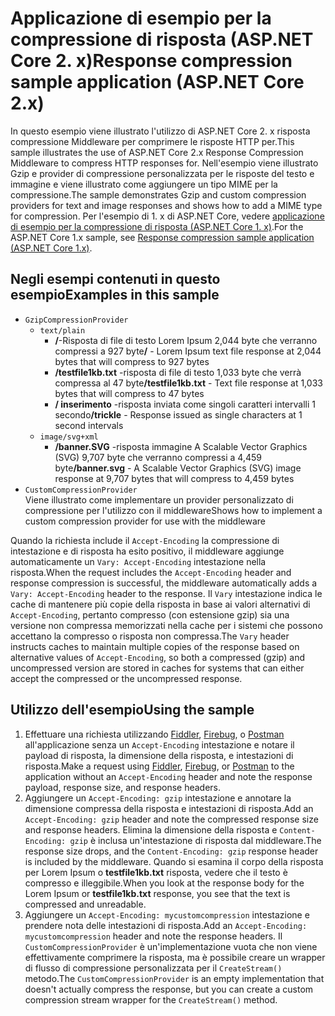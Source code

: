# <a name="response-compression-sample-application-aspnet-core-2x"></a><span data-ttu-id="707ab-101">Applicazione di esempio per la compressione di risposta (ASP.NET Core 2. x)</span><span class="sxs-lookup"><span data-stu-id="707ab-101">Response compression sample application (ASP.NET Core 2.x)</span></span>

<span data-ttu-id="707ab-102">In questo esempio viene illustrato l'utilizzo di ASP.NET Core 2. x risposta compressione Middleware per comprimere le risposte HTTP per.</span><span class="sxs-lookup"><span data-stu-id="707ab-102">This sample illustrates the use of ASP.NET Core 2.x Response Compression Middleware to compress HTTP responses for.</span></span> <span data-ttu-id="707ab-103">Nell'esempio viene illustrato Gzip e provider di compressione personalizzata per le risposte del testo e immagine e viene illustrato come aggiungere un tipo MIME per la compressione.</span><span class="sxs-lookup"><span data-stu-id="707ab-103">The sample demonstrates Gzip and custom compression providers for text and image responses and shows how to add a MIME type for compression.</span></span> <span data-ttu-id="707ab-104">Per l'esempio di 1. x di ASP.NET Core, vedere [applicazione di esempio per la compressione di risposta (ASP.NET Core 1. x)](https://github.com/aspnet/Docs/tree/master/aspnetcore/performance/response-compression/samples/1.x).</span><span class="sxs-lookup"><span data-stu-id="707ab-104">For the ASP.NET Core 1.x sample, see [Response compression sample application (ASP.NET Core 1.x)](https://github.com/aspnet/Docs/tree/master/aspnetcore/performance/response-compression/samples/1.x).</span></span>

## <a name="examples-in-this-sample"></a><span data-ttu-id="707ab-105">Negli esempi contenuti in questo esempio</span><span class="sxs-lookup"><span data-stu-id="707ab-105">Examples in this sample</span></span>
* `GzipCompressionProvider`
  * `text/plain`
    * <span data-ttu-id="707ab-106">**/**-Risposta di file di testo Lorem Ipsum 2,044 byte che verranno compressi a 927 byte</span><span class="sxs-lookup"><span data-stu-id="707ab-106">**/** - Lorem Ipsum text file response at 2,044 bytes that will compress to 927 bytes</span></span>
    * <span data-ttu-id="707ab-107">**/testfile1kb.txt** -risposta di file di testo 1,033 byte che verrà compressa al 47 byte</span><span class="sxs-lookup"><span data-stu-id="707ab-107">**/testfile1kb.txt** - Text file response at 1,033 bytes that will compress to 47 bytes</span></span>
    * <span data-ttu-id="707ab-108">**/ inserimento** -risposta inviata come singoli caratteri intervalli 1 secondo</span><span class="sxs-lookup"><span data-stu-id="707ab-108">**/trickle** - Response issued as single characters at 1 second intervals</span></span> 
  * `image/svg+xml`
    * <span data-ttu-id="707ab-109">**/banner.SVG** -risposta immagine A Scalable Vector Graphics (SVG) 9,707 byte che verranno compressi a 4,459 byte</span><span class="sxs-lookup"><span data-stu-id="707ab-109">**/banner.svg** - A Scalable Vector Graphics (SVG) image response at 9,707 bytes that will compress to 4,459 bytes</span></span>
* `CustomCompressionProvider`<br><span data-ttu-id="707ab-110">Viene illustrato come implementare un provider personalizzato di compressione per l'utilizzo con il middleware</span><span class="sxs-lookup"><span data-stu-id="707ab-110">Shows how to implement a custom compression provider for use with the middleware</span></span>

<span data-ttu-id="707ab-111">Quando la richiesta include il `Accept-Encoding` la compressione di intestazione e di risposta ha esito positivo, il middleware aggiunge automaticamente un `Vary: Accept-Encoding` intestazione nella risposta.</span><span class="sxs-lookup"><span data-stu-id="707ab-111">When the request includes the `Accept-Encoding` header and response compression is successful, the middleware automatically adds a `Vary: Accept-Encoding` header to the response.</span></span> <span data-ttu-id="707ab-112">Il `Vary` intestazione indica le cache di mantenere più copie della risposta in base ai valori alternativi di `Accept-Encoding`, pertanto compresso (con estensione gzip) sia una versione non compressa memorizzati nella cache per i sistemi che possono accettano la compresso o risposta non compressa.</span><span class="sxs-lookup"><span data-stu-id="707ab-112">The `Vary` header instructs caches to maintain multiple copies of the response based on alternative values of `Accept-Encoding`, so both a compressed (gzip) and uncompressed version are stored in caches for systems that can either accept the compressed or the uncompressed response.</span></span>

## <a name="using-the-sample"></a><span data-ttu-id="707ab-113">Utilizzo dell'esempio</span><span class="sxs-lookup"><span data-stu-id="707ab-113">Using the sample</span></span>
1. <span data-ttu-id="707ab-114">Effettuare una richiesta utilizzando [Fiddler](http://www.telerik.com/fiddler), [Firebug](http://getfirebug.com/), o [Postman](https://www.getpostman.com/) all'applicazione senza un `Accept-Encoding` intestazione e notare il payload di risposta, la dimensione della risposta, e intestazioni di risposta.</span><span class="sxs-lookup"><span data-stu-id="707ab-114">Make a request using [Fiddler](http://www.telerik.com/fiddler), [Firebug](http://getfirebug.com/), or [Postman](https://www.getpostman.com/) to the application without an `Accept-Encoding` header and note the response payload, response size, and response headers.</span></span>
2. <span data-ttu-id="707ab-115">Aggiungere un `Accept-Encoding: gzip` intestazione e annotare la dimensione compressa della risposta e intestazioni di risposta.</span><span class="sxs-lookup"><span data-stu-id="707ab-115">Add an `Accept-Encoding: gzip` header and note the compressed response size and response headers.</span></span> <span data-ttu-id="707ab-116">Elimina la dimensione della risposta e `Content-Encoding: gzip` è inclusa un'intestazione di risposta dal middleware.</span><span class="sxs-lookup"><span data-stu-id="707ab-116">The response size drops, and the `Content-Encoding: gzip` response header is included by the middleware.</span></span> <span data-ttu-id="707ab-117">Quando si esamina il corpo della risposta per Lorem Ipsum o **testfile1kb.txt** risposta, vedere che il testo è compresso e illeggibile.</span><span class="sxs-lookup"><span data-stu-id="707ab-117">When you look at the response body for the Lorem Ipsum or **testfile1kb.txt** response, you see that the text is compressed and unreadable.</span></span>
3. <span data-ttu-id="707ab-118">Aggiungere un `Accept-Encoding: mycustomcompression` intestazione e prendere nota delle intestazioni di risposta.</span><span class="sxs-lookup"><span data-stu-id="707ab-118">Add an `Accept-Encoding: mycustomcompression` header and note the response headers.</span></span> <span data-ttu-id="707ab-119">Il `CustomCompressionProvider` è un'implementazione vuota che non viene effettivamente comprimere la risposta, ma è possibile creare un wrapper di flusso di compressione personalizzata per il `CreateStream()` metodo.</span><span class="sxs-lookup"><span data-stu-id="707ab-119">The `CustomCompressionProvider` is an empty implementation that doesn't actually compress the response, but you can create a custom compression stream wrapper for the `CreateStream()` method.</span></span>
